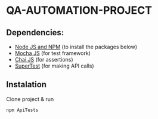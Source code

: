 # QA-AUTOMATION-PROJECT

## Dependencies:

* [Node JS and NPM](https://nodejs.org/en/) (to install the packages below)
* [Mocha JS](https://mochajs.org/) (for test framework)
* [Chai JS](https://www.chaijs.com/) (for assertions)
* [SuperTest](https://www.npmjs.com/package/supertest) (for making API calls)

## Instalation

Clone project & run

```bash
npm ApiTests
```
